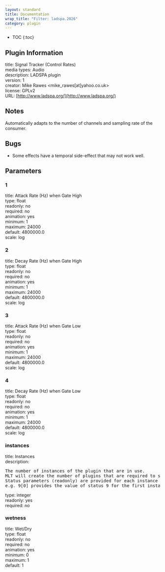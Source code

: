 ```yaml
---
layout: standard
title: Documentation
wrap_title: "Filter: ladspa.2026"
category: plugin
---
```

* TOC
{:toc}

## Plugin Information

title: Signal Tracker (Control Rates)  
media types:
Audio  
description: LADSPA plugin  
version: 1  
creator: Mike Rawes <mike_rawes[at]yahoo.co.uk>  
license: GPLv2  
URL: [http://www.ladspa.org/](http://www.ladspa.org/)  

## Notes

Automatically adapts to the number of channels and sampling rate of the consumer.

## Bugs

* Some effects have a temporal side-effect that may not work well.


## Parameters

### 1

title: Attack Rate (Hz) when Gate High    
type: float  
readonly: no  
required: no  
animation: yes  
minimum: 1  
maximum: 24000  
default: 4800000.0  
scale: log  

### 2

title: Decay Rate (Hz) when Gate High    
type: float  
readonly: no  
required: no  
animation: yes  
minimum: 1  
maximum: 24000  
default: 4800000.0  
scale: log  

### 3

title: Attack Rate (Hz) when Gate Low    
type: float  
readonly: no  
required: no  
animation: yes  
minimum: 1  
maximum: 24000  
default: 4800000.0  
scale: log  

### 4

title: Decay Rate (Hz) when Gate Low    
type: float  
readonly: no  
required: no  
animation: yes  
minimum: 1  
maximum: 24000  
default: 4800000.0  
scale: log  

### instances

title: Instances    
description:
<pre>
The number of instances of the plugin that are in use.
MLT will create the number of plugins that are required to support the number of audio channels.
Status parameters (readonly) are provided for each instance and are accessed by specifying the instance number after the identifier (starting at zero).
e.g. 9[0] provides the value of status 9 for the first instance.
</pre>
type: integer  
readonly: yes  
required: no  

### wetness

title: Wet/Dry    
type: float  
readonly: no  
required: no  
animation: yes  
minimum: 0  
maximum: 1  
default: 1  

